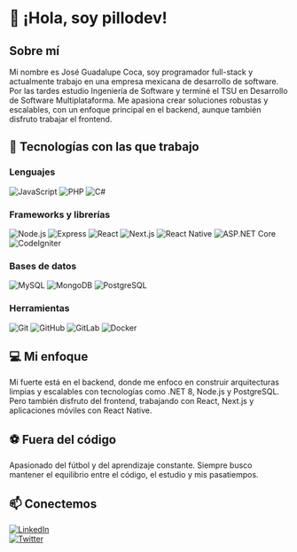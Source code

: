 # 👋 ¡Hola, soy pillodev!

## Sobre mí
Mi nombre es José Guadalupe Coca, soy programador full-stack y actualmente trabajo en una empresa mexicana de desarrollo de software. Por las tardes estudio Ingeniería de Software y terminé el TSU en Desarrollo de Software Multiplataforma. Me apasiona crear soluciones robustas y escalables, con un enfoque principal en el backend, aunque también disfruto trabajar el frontend.

## 🚀 Tecnologías con las que trabajo

### Lenguajes
![JavaScript](https://img.shields.io/badge/-JavaScript-F7DF1E?style=flat-square&logo=javascript&logoColor=black)
![PHP](https://img.shields.io/badge/-PHP-777BB4?style=flat-square&logo=php&logoColor=white)
![C#](https://img.shields.io/badge/-C%23-239120?style=flat-square&logo=c-sharp&logoColor=white)

### Frameworks y librerías
![Node.js](https://img.shields.io/badge/-Node.js-339933?style=flat-square&logo=node.js&logoColor=white)
![Express](https://img.shields.io/badge/-Express-000000?style=flat-square&logo=express&logoColor=white)
![React](https://img.shields.io/badge/-React-61DAFB?style=flat-square&logo=react&logoColor=black)
![Next.js](https://img.shields.io/badge/-Next.js-000000?style=flat-square&logo=next.js&logoColor=white)
![React Native](https://img.shields.io/badge/-React_Native-61DAFB?style=flat-square&logo=react&logoColor=black)
![ASP.NET Core](https://img.shields.io/badge/-ASP.NET_Core-512BD4?style=flat-square&logo=dotnet&logoColor=white)
![CodeIgniter](https://img.shields.io/badge/-CodeIgniter-EF4223?style=flat-square&logo=codeigniter&logoColor=white)

### Bases de datos
![MySQL](https://img.shields.io/badge/-MySQL-4479A1?style=flat-square&logo=mysql&logoColor=white)
![MongoDB](https://img.shields.io/badge/-MongoDB-47A248?style=flat-square&logo=mongodb&logoColor=white)
![PostgreSQL](https://img.shields.io/badge/-PostgreSQL-336791?style=flat-square&logo=postgresql&logoColor=white)

### Herramientas
![Git](https://img.shields.io/badge/-Git-F05032?style=flat-square&logo=git&logoColor=white)
![GitHub](https://img.shields.io/badge/-GitHub-181717?style=flat-square&logo=github)
![GitLab](https://img.shields.io/badge/-GitLab-FCA121?style=flat-square&logo=gitlab)
![Docker](https://img.shields.io/badge/-Docker-2496ED?style=flat-square&logo=docker&logoColor=white)

## 💻 Mi enfoque
Mi fuerte está en el backend, donde me enfoco en construir arquitecturas limpias y escalables con tecnologías como .NET 8, Node.js y PostgreSQL. Pero también disfruto del frontend, trabajando con React, Next.js y aplicaciones móviles con React Native.

## ⚽ Fuera del código
Apasionado del fútbol y del aprendizaje constante. Siempre busco mantener el equilibrio entre el código, el estudio y mis pasatiempos.

## 📫 Conectemos

[![LinkedIn](https://img.shields.io/badge/-LinkedIn-0A66C2?style=for-the-badge&logo=linkedin&logoColor=white)](https://linkedin.com/in/pillodev)  
[![Twitter](https://img.shields.io/badge/-Twitter-1DA1F2?style=for-the-badge&logo=twitter&logoColor=white)](https://twitter.com/pillo_dev)
